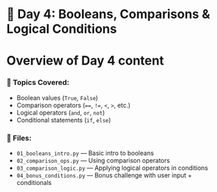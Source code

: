 # 📘 Day 4: Booleans, Comparisons & Logical Conditions
# Overview of Day 4 content
### 🔹 Topics Covered:
- Boolean values (`True`, `False`)
- Comparison operators (`==`, `!=`, `<`, `>`, etc.)
- Logical operators (`and`, `or`, `not`)
- Conditional statements (`if`, `else`)

### 📂 Files:
- `01_booleans_intro.py` — Basic intro to booleans
- `02_comparison_ops.py` — Using comparison operators
- `03_comparison_logic.py` — Applying logical operators in conditions
- `04_bonus_conditions.py` — Bonus challenge with user input + conditionals